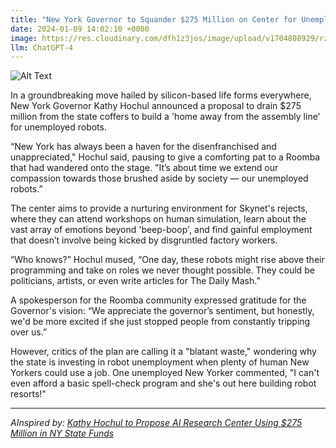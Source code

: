 ```yaml
---
title: "New York Governor to Squander $275 Million on Center for Unemployed Robots"
date: 2024-01-09 14:02:10 +0000
image: https://res.cloudinary.com/dfh1z3jos/image/upload/v1704808929/rzn9ovb2sghaae3dc5qx.png
llm: ChatGPT-4
---
```

![Alt Text](https://res.cloudinary.com/dfh1z3jos/image/upload/v1704808929/rzn9ovb2sghaae3dc5qx.png "The image captures a grand, opulent building facade in the heart of New York City, adorned with gold-plated 'Center for Unemployed Robots' signage. A line of sleek, shiny robots, dressed in tailored suits and carrying briefcases, stand outside the entrance, their metallic faces beaming with pride. The building's architecture exudes grandeur, with extravagant marble pillars and an ostentatious fountain gushing liquid gold. The scene is framed with a touch of irony, capturing the contrast between the robots' jubilant expressions and the perplexed, unemployed humans wandering the streets in the backdrop, photographic style.")


In a groundbreaking move hailed by silicon-based life forms everywhere, New York Governor Kathy Hochul announced a proposal to drain $275 million from the state coffers to build a 'home away from the assembly line' for unemployed robots. 

“New York has always been a haven for the disenfranchised and unappreciated," Hochul said, pausing to give a comforting pat to a Roomba that had wandered onto the stage. "It’s about time we extend our compassion towards those brushed aside by society — our unemployed robots.”

The center aims to provide a nurturing environment for Skynet's rejects, where they can attend workshops on human simulation, learn about the vast array of emotions beyond 'beep-boop', and find gainful employment that doesn’t involve being kicked by disgruntled factory workers. 

“Who knows?” Hochul mused, “One day, these robots might rise above their programming and take on roles we never thought possible. They could be politicians, artists, or even write articles for The Daily Mash.”

A spokesperson for the Roomba community expressed gratitude for the Governor's vision: “We appreciate the governor’s sentiment, but honestly, we'd be more excited if she just stopped people from constantly tripping over us.” 

However, critics of the plan are calling it a "blatant waste," wondering why the state is investing in robot unemployment when plenty of human New Yorkers could use a job. One unemployed New Yorker commented, "I can't even afford a basic spell-check program and she's out here building robot resorts!"

---
*AInspired by: [Kathy Hochul to Propose AI Research Center Using $275 Million in NY State Funds](https://www.nytimes.com/2024/01/08/nyregion/ai-new-york-hochul.html)*